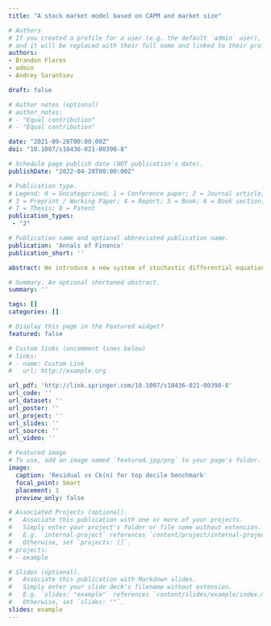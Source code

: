 ```yaml
---
title: "A stock market model based on CAPM and market size"

# Authors
# If you created a profile for a user (e.g. the default `admin` user), write the username (folder name) here 
# and it will be replaced with their full name and linked to their profile.
authors:
- Brandon Flores
- admin
- Andrey Sarantsev

draft: false

# Author notes (optional)
# author_notes:
# - "Equal contribution"
# - "Equal contribution"

date: "2021-09-28T00:00:00Z"
doi: "10.1007/s10436-021-00390-8"

# Schedule page publish date (NOT publication's date).
publishDate: "2022-04-28T00:00:00Z"

# Publication type.
# Legend: 0 = Uncategorized; 1 = Conference paper; 2 = Journal article;
# 3 = Preprint / Working Paper; 4 = Report; 5 = Book; 6 = Book section;
# 7 = Thesis; 8 = Patent
publication_types: 
 - "2"

# Publication name and optional abbreviated publication name.
publication: 'Annals of Finance'
publication_short: ''

abstract: We introduce a new system of stochastic differential equations which models dependence of market beta and unsystematic risk upon size, measured by market capitalization. We fit our model using size deciles data from Kenneth French’s data library. This model is somewhat similar to generalized volatility-stabilized models. The novelty of our work is twofold. First, we take into account the difference between price and total returns (in other words, between market size and wealth processes). Second, we work with actual market data. We study the long-term properties of this system of equations, and reproduce observed linearity of the capital distribution curve. In the “Appendix”, we analyze size-based real-world index funds.

# Summary. An optional shortened abstract.
summary: ''

tags: []
categories: []

# Display this page in the Featured widget?
featured: false

# Custom links (uncomment lines below)
# links:
# - name: Custom Link
#   url: http://example.org

url_pdf: 'http://link.springer.com/10.1007/s10436-021-00390-8'
url_code: ''
url_dataset: ''
url_poster: ''
url_project: ''
url_slides: ''
url_source: ''
url_video: ''

# Featured image
# To use, add an image named `featured.jpg/png` to your page's folder. 
image:
  caption: 'Residual vs Ck(n) for top decile benchmark'
  focal_point: Smart
  placement: 1
  preview_only: false

# Associated Projects (optional).
#   Associate this publication with one or more of your projects.
#   Simply enter your project's folder or file name without extension.
#   E.g. `internal-project` references `content/project/internal-project/index.md`.
#   Otherwise, set `projects: []`.
# projects:
# - example

# Slides (optional).
#   Associate this publication with Markdown slides.
#   Simply enter your slide deck's filename without extension.
#   E.g. `slides: "example"` references `content/slides/example/index.md`.
#   Otherwise, set `slides: ""`.
slides: example
---
```

